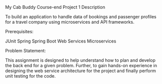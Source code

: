 My Cab Buddy
Course-end Project 1
Description

To build an application to handle data of bookings and passenger profiles for a travel company using microservices and API frameworks.

 

Prerequisites:

JUnit
Spring
Spring Boot
Web Services
Microservices
 

Problem Statement:

This assignment is designed to help understand how to plan and develop the back end for a given problem. Further, to gain hands-on experience in designing the web service architecture for the project and finally perform unit testing for the code.
